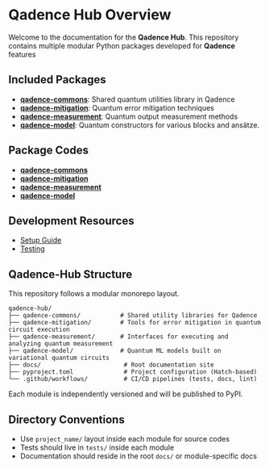 # Qadence Hub Overview

Welcome to the documentation for the **Qadence Hub**.
This repository contains multiple modular Python packages developed for **Qadence** features

## Included Packages

- [**qadence-commons**](https://pasqal-io.github.io/qadence-hub/qadence-commons/latest/): Shared quantum utilities library in Qadence
- [**qadence-mitigation**](https://pasqal-io.github.io/qadence-hub/qadence-mitigation/latest/): Quantum error mitigation techniques
- [**qadence-measurement**](https://pasqal-io.github.io/qadence-hub/qadence-measurement/latest/): Quantum output measurement methods
- [**qadence-model**](https://pasqal-io.github.io/qadence-hub/qadence-model/latest/): Quantum constructors for various blocks and ansätze.


## Package Codes

- [**qadence-commons**](https://github.com/pasqal-io/qadence-hub/tree/main/qadence-commons)
- [**qadence-mitigation**](https://github.com/pasqal-io/qadence-hub/tree/main/qadence-mitigation)
- [**qadence-measurement**](https://github.com/pasqal-io/qadence-hub/tree/main/qadence-measurement)
- [**qadence-model**](https://github.com/pasqal-io/qadence-hub/tree/main/qadence-model)


## Development Resources

- [Setup Guide](hub/setup.md)
- [Testing](hub/test.md)


## Qadence-Hub Structure

This repository follows a modular monorepo layout.

    qadence-hub/
    ├── qadence-commons/           # Shared utility libraries for Qadence
    ├── qadence-mitigation/        # Tools for error mitigation in quantum circuit execution
    ├── qadence-measurement/       # Interfaces for executing and analyzing quantum measurement
    ├── qadence-model/             # Quantum ML models built on variational quantum circuits
    ├── docs/                       # Root documentation site
    ├── pyproject.toml              # Project configuration (Hatch-based)
    └── .github/workflows/          # CI/CD pipelines (tests, docs, lint)

Each module is independently versioned and will be published to PyPI.

## Directory Conventions

- Use `project_name/` layout inside each module for source codes
- Tests should live in `tests/` inside each module
- Documentation should reside in the root `docs/` or module-specific docs
